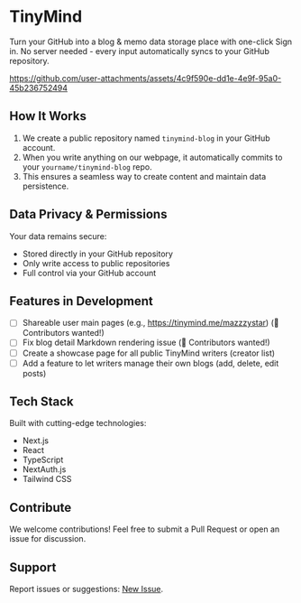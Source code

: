 # TinyMind

Turn your GitHub into a blog & memo data storage place with one-click Sign in. No server needed - every input automatically syncs to your GitHub repository.

https://github.com/user-attachments/assets/4c9f590e-dd1e-4e9f-95a0-45b236752494

## How It Works

1. We create a public repository named `tinymind-blog` in your GitHub account.
2. When you write anything on our webpage, it automatically commits to your `yourname/tinymind-blog` repo.
3. This ensures a seamless way to create content and maintain data persistence.

## Data Privacy & Permissions

Your data remains secure:

- Stored directly in your GitHub repository
- Only write access to public repositories
- Full control via your GitHub account

## Features in Development

- [ ] Shareable user main pages (e.g., https://tinymind.me/mazzzystar) (🙋 Contributors wanted!)
- [ ] Fix blog detail Markdown rendering issue (🙋 Contributors wanted!)
- [ ] Create a showcase page for all public TinyMind writers (creator list)
- [ ] Add a feature to let writers manage their own blogs (add, delete, edit posts)

## Tech Stack

Built with cutting-edge technologies:

- Next.js
- React
- TypeScript
- NextAuth.js
- Tailwind CSS

## Contribute

We welcome contributions! Feel free to submit a Pull Request or open an issue for discussion.

## Support

Report issues or suggestions: [New Issue](https://github.com/mazzzystar/tinymind/issues/new).
